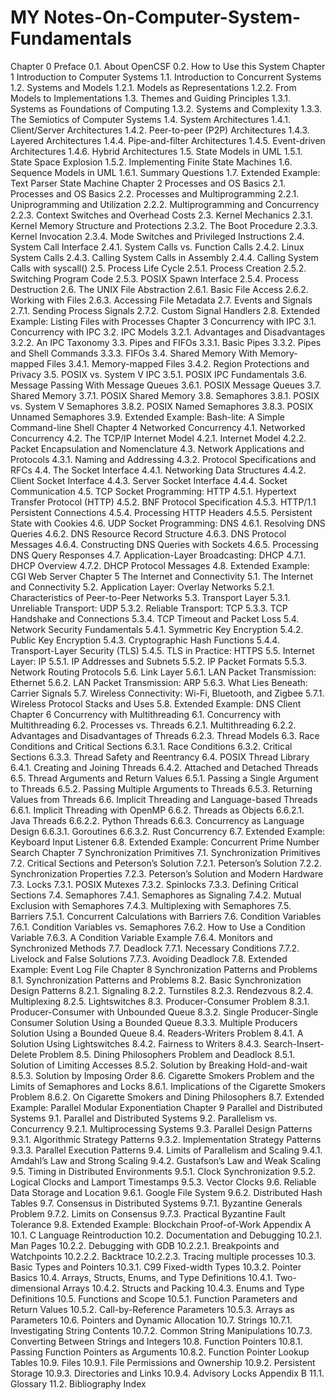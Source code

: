 # MY Notes-On-Computer-System-Fundamentals
Chapter 0   Preface
0.1. About OpenCSF
0.2. How to Use this System
Chapter 1   Introduction to Computer Systems
1.1. Introduction to Concurrent Systems
1.2. Systems and Models
1.2.1. Models as Representations
1.2.2. From Models to Implementations
1.3. Themes and Guiding Principles
1.3.1. Systems as Foundations of Computing
1.3.2. Systems and Complexity
1.3.3. The Semiotics of Computer Systems
1.4. System Architectures
1.4.1. Client/Server Architectures
1.4.2. Peer-to-peer (P2P) Architectures
1.4.3. Layered Architectures
1.4.4. Pipe-and-filter Architectures
1.4.5. Event-driven Architectures
1.4.6. Hybrid Architectures
1.5. State Models in UML
1.5.1. State Space Explosion
1.5.2. Implementing Finite State Machines
1.6. Sequence Models in UML
1.6.1. Summary Questions
1.7. Extended Example: Text Parser State Machine
Chapter 2   Processes and OS Basics
2.1. Processes and OS Basics
2.2. Processes and Multiprogramming
2.2.1. Uniprogramming and Utilization
2.2.2. Multiprogramming and Concurrency
2.2.3. Context Switches and Overhead Costs
2.3. Kernel Mechanics
2.3.1. Kernel Memory Structure and Protections
2.3.2. The Boot Procedure
2.3.3. Kernel Invocation
2.3.4. Mode Switches and Privileged Instructions
2.4. System Call Interface
2.4.1. System Calls vs. Function Calls
2.4.2. Linux System Calls
2.4.3. Calling System Calls in Assembly
2.4.4. Calling System Calls with syscall()
2.5. Process Life Cycle
2.5.1. Process Creation
2.5.2. Switching Program Code
2.5.3. POSIX Spawn Interface
2.5.4. Process Destruction
2.6. The UNIX File Abstraction
2.6.1. Basic File Access
2.6.2. Working with Files
2.6.3. Accessing File Metadata
2.7. Events and Signals
2.7.1. Sending Process Signals
2.7.2. Custom Signal Handlers
2.8. Extended Example: Listing Files with Processes
Chapter 3   Concurrency with IPC
3.1. Concurrency with IPC
3.2. IPC Models
3.2.1. Advantages and Disadvantages
3.2.2. An IPC Taxonomy
3.3. Pipes and FIFOs
3.3.1. Basic Pipes
3.3.2. Pipes and Shell Commands
3.3.3. FIFOs
3.4. Shared Memory With Memory-mapped Files
3.4.1. Memory-mapped Files
3.4.2. Region Protections and Privacy
3.5. POSIX vs. System V IPC
3.5.1. POSIX IPC Fundamentals
3.6. Message Passing With Message Queues
3.6.1. POSIX Message Queues
3.7. Shared Memory
3.7.1. POSIX Shared Memory
3.8. Semaphores
3.8.1. POSIX vs. System V Semaphores
3.8.2. POSIX Named Semaphores
3.8.3. POSIX Unnamed Semaphores
3.9. Extended Example: Bash-lite: A Simple Command-line Shell
Chapter 4   Networked Concurrency
4.1. Networked Concurrency
4.2. The TCP/IP Internet Model
4.2.1. Internet Model
4.2.2. Packet Encapsulation and Nomenclature
4.3. Network Applications and Protocols
4.3.1. Naming and Addressing
4.3.2. Protocol Specifications and RFCs
4.4. The Socket Interface
4.4.1. Networking Data Structures
4.4.2. Client Socket Interface
4.4.3. Server Socket Interface
4.4.4. Socket Communication
4.5. TCP Socket Programming: HTTP
4.5.1. Hypertext Transfer Protocol (HTTP)
4.5.2. BNF Protocol Specification
4.5.3. HTTP/1.1 Persistent Connections
4.5.4. Processing HTTP Headers
4.5.5. Persistent State with Cookies
4.6. UDP Socket Programming: DNS
4.6.1. Resolving DNS Queries
4.6.2. DNS Resource Record Structure
4.6.3. DNS Protocol Messages
4.6.4. Constructing DNS Queries with Sockets
4.6.5. Processing DNS Query Responses
4.7. Application-Layer Broadcasting: DHCP
4.7.1. DHCP Overview
4.7.2. DHCP Protocol Messages
4.8. Extended Example: CGI Web Server
Chapter 5   The Internet and Connectivity
5.1. The Internet and Connectivity
5.2. Application Layer: Overlay Networks
5.2.1. Characteristics of Peer-to-Peer Networks
5.3. Transport Layer
5.3.1. Unreliable Transport: UDP
5.3.2. Reliable Transport: TCP
5.3.3. TCP Handshake and Connections
5.3.4. TCP Timeout and Packet Loss
5.4. Network Security Fundamentals
5.4.1. Symmetric Key Encryption
5.4.2. Public Key Encryption
5.4.3. Cryptographic Hash Functions
5.4.4. Transport-Layer Security (TLS)
5.4.5. TLS in Practice: HTTPS
5.5. Internet Layer: IP
5.5.1. IP Addresses and Subnets
5.5.2. IP Packet Formats
5.5.3. Network Routing Protocols
5.6. Link Layer
5.6.1. LAN Packet Transmission: Ethernet
5.6.2. LAN Packet Transmission: ARP
5.6.3. What Lies Beneath: Carrier Signals
5.7. Wireless Connectivity: Wi-Fi, Bluetooth, and Zigbee
5.7.1. Wireless Protocol Stacks and Uses
5.8. Extended Example: DNS Client
Chapter 6   Concurrency with Multithreading
6.1. Concurrency with Multithreading
6.2. Processes vs. Threads
6.2.1. Multithreading
6.2.2. Advantages and Disadvantages of Threads
6.2.3. Thread Models
6.3. Race Conditions and Critical Sections
6.3.1. Race Conditions
6.3.2. Critical Sections
6.3.3. Thread Safety and Reentrancy
6.4. POSIX Thread Library
6.4.1. Creating and Joining Threads
6.4.2. Attached and Detached Threads
6.5. Thread Arguments and Return Values
6.5.1. Passing a Single Argument to Threads
6.5.2. Passing Multiple Arguments to Threads
6.5.3. Returning Values from Threads
6.6. Implicit Threading and Language-based Threads
6.6.1. Implicit Threading with OpenMP
6.6.2. Threads as Objects
6.6.2.1. Java Threads
6.6.2.2. Python Threads
6.6.3. Concurrency as Language Design
6.6.3.1. Goroutines
6.6.3.2. Rust Concurrency
6.7. Extended Example: Keyboard Input Listener
6.8. Extended Example: Concurrent Prime Number Search
Chapter 7   Synchronization Primitives
7.1. Synchronization Primitives
7.2. Critical Sections and Peterson’s Solution
7.2.1. Peterson’s Solution
7.2.2. Synchronization Properties
7.2.3. Peterson’s Solution and Modern Hardware
7.3. Locks
7.3.1. POSIX Mutexes
7.3.2. Spinlocks
7.3.3. Defining Critical Sections
7.4. Semaphores
7.4.1. Semaphores as Signaling
7.4.2. Mutual Exclusion with Semaphores
7.4.3. Multiplexing with Semaphores
7.5. Barriers
7.5.1. Concurrent Calculations with Barriers
7.6. Condition Variables
7.6.1. Condition Variables vs. Semaphores
7.6.2. How to Use a Condition Variable
7.6.3. A Condition Variable Example
7.6.4. Monitors and Synchronized Methods
7.7. Deadlock
7.7.1. Necessary Conditions
7.7.2. Livelock and False Solutions
7.7.3. Avoiding Deadlock
7.8. Extended Example: Event Log File
Chapter 8   Synchronization Patterns and Problems
8.1. Synchronization Patterns and Problems
8.2. Basic Synchronization Design Patterns
8.2.1. Signaling
8.2.2. Turnstiles
8.2.3. Rendezvous
8.2.4. Multiplexing
8.2.5. Lightswitches
8.3. Producer-Consumer Problem
8.3.1. Producer-Consumer with Unbounded Queue
8.3.2. Single Producer-Single Consumer Solution Using a Bounded Queue
8.3.3. Multiple Producers Solution Using a Bounded Queue
8.4. Readers-Writers Problem
8.4.1. A Solution Using Lightswitches
8.4.2. Fairness to Writers
8.4.3. Search-Insert-Delete Problem
8.5. Dining Philosophers Problem and Deadlock
8.5.1. Solution of Limiting Accesses
8.5.2. Solution by Breaking Hold-and-wait
8.5.3. Solution by Imposing Order
8.6. Cigarette Smokers Problem and the Limits of Semaphores and Locks
8.6.1. Implications of the Cigarette Smokers Problem
8.6.2. On Cigarette Smokers and Dining Philosophers
8.7. Extended Example: Parallel Modular Exponentiation
Chapter 9   Parallel and Distributed Systems
9.1. Parallel and Distributed Systems
9.2. Parallelism vs. Concurrency
9.2.1. Multiprocessing Systems
9.3. Parallel Design Patterns
9.3.1. Algorithmic Strategy Patterns
9.3.2. Implementation Strategy Patterns
9.3.3. Parallel Execution Patterns
9.4. Limits of Parallelism and Scaling
9.4.1. Amdahl’s Law and Strong Scaling
9.4.2. Gustafson’s Law and Weak Scaling
9.5. Timing in Distributed Environments
9.5.1. Clock Synchronization
9.5.2. Logical Clocks and Lamport Timestamps
9.5.3. Vector Clocks
9.6. Reliable Data Storage and Location
9.6.1. Google File System
9.6.2. Distributed Hash Tables
9.7. Consensus in Distributed Systems
9.7.1. Byzantine Generals Problem
9.7.2. Limits on Consensus
9.7.3. Practical Byzantine Fault Tolerance
9.8. Extended Example: Blockchain Proof-of-Work
Appendix A
10.1. C Language Reintroduction
10.2. Documentation and Debugging
10.2.1. Man Pages
10.2.2. Debugging with GDB
10.2.2.1. Breakpoints and Watchpoints
10.2.2.2. Backtrace
10.2.2.3. Tracing multiple processes
10.3. Basic Types and Pointers
10.3.1. C99 Fixed-width Types
10.3.2. Pointer Basics
10.4. Arrays, Structs, Enums, and Type Definitions
10.4.1. Two-dimensional Arrays
10.4.2. Structs and Packing
10.4.3. Enums and Type Definitions
10.5. Functions and Scope
10.5.1. Function Parameters and Return Values
10.5.2. Call-by-Reference Parameters
10.5.3. Arrays as Parameters
10.6. Pointers and Dynamic Allocation
10.7. Strings
10.7.1. Investigating String Contents
10.7.2. Common String Manipulations
10.7.3. Converting Between Strings and Integers
10.8. Function Pointers
10.8.1. Passing Function Pointers as Arguments
10.8.2. Function Pointer Lookup Tables
10.9. Files
10.9.1. File Permissions and Ownership
10.9.2. Persistent Storage
10.9.3. Directories and Links
10.9.4. Advisory Locks
Appendix B
11.1. Glossary
11.2. Bibliography
Index
